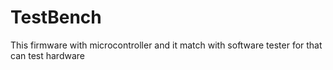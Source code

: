 # TestBench
This firmware with microcontroller and it match with software tester for that can test hardware
